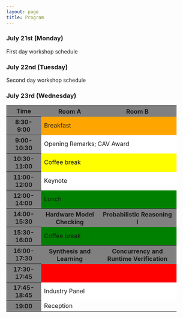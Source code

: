 ```yaml
---
layout: page
title: Program
---
```

### July 21st (Monday)

First day workshop schedule
<span style="background-color:green">

### July 22nd (Tuesday)

Second day workshop schedule

### July 23rd (Wednesday)

<style>
    .schedule {
        width: 90%;
        text-align: center;
    }
    .schedule th {
        background: grey;
        word-wrap: break-word;
        text-align: center;
    }
    .schedule tr:nth-child(1) { background: white; }
    .schedule tr:nth-child(2) { background: orange; }
    .schedule tr:nth-child(3) { background: white; }
    .schedule tr:nth-child(4) { background: yellow; }
    .schedule tr:nth-child(5) { background: white; }
    .schedule tr:nth-child(6) { background: green; }
    .schedule tr:nth-child(7) { background: white; }
    .schedule tr:nth-child(8) { background: green; }
    .schedule tr:nth-child(9) { background: white; }
    .schedule tr:nth-child(10) { background: red; }
    .schedule tr:nth-child(11) { background: white; }


</style>

<div class="schedule">

<table>
    <tr>
        <th>Time</th>
        <th>Room A</th>
        <th>Room B</th>
    </tr>
    <tr>
        <th>8:30-9:00</th>
        <td colspan="2" >Breakfast</td>
    </tr>
    <tr>
        <th>9:00-10:30</th>
        <td colspan="2" >Opening Remarks; CAV Award</td>
    </tr>
    <tr>
        <th>10:30-11:00</th>
        <td colspan="2" >Coffee break</td>
    </tr>
    <tr>
        <th>11:00-12:00</th>
        <td colspan="2" >Keynote</td>
    </tr>
    <tr>
        <th>12:00-14:00</th>
        <td colspan="2" >Lunch</td>
    </tr>
    <tr>
        <th>14:00-15:30</th>
        <th>Hardware Model Checking</th>
        <th>Probabilistic Reasoning I</th>
    </tr>
    <tr>
        <th>15:30-16:00</th>
        <td colspan="2" >Coffee break</td>
    </tr>
    <tr>
        <th>16:00-17:30</th>
        <th>Synthesis and Learning</th>
        <th>Concurrency and Runtime Verification</th>
    </tr>
        <th>17:30-17:45</th>
        <td colspan="2" > </td>
    </tr>
    </tr>
        <th>17:45-18:45</th>
        <td colspan="2" > Industry Panel </td>
    </tr>
    </tr>
        <th>19:00</th>
        <td colspan="2" > Reception </td>
    </tr>
</table>	

</div>